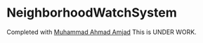 # NeighborhoodWatchSystem

Completed with [Muhammad Ahmad Amjad](https://github.com/ahmadamjadd)
This is UNDER WORK.